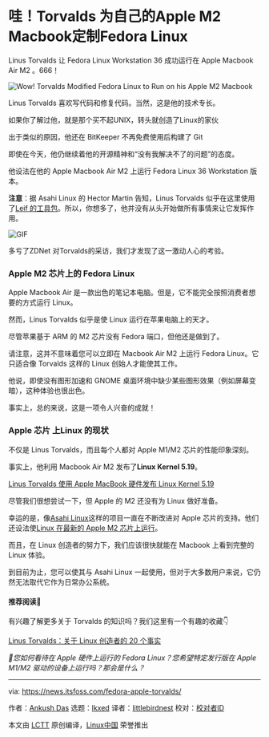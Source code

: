 [#]: subject: "Wow! Torvalds Modified Fedora Linux to Run on his Apple M2 Macbook"
[#]: via: "https://news.itsfoss.com/fedora-apple-torvalds/"
[#]: author: "Ankush Das https://news.itsfoss.com/author/ankush/"
[#]: collector: "lkxed"
[#]: translator: "littlebirdnest"
[#]: reviewer: " "
[#]: publisher: " "
[#]: url: " "

哇！Torvalds 为自己的Apple M2 Macbook定制Fedora Linux 
======
Linus Torvalds 让 Fedora Linux Workstation 36 成功运行在 Apple Macbook Air M2 。666！

![Wow! Torvalds Modified Fedora Linux to Run on his Apple M2 Macbook][1]

Linus Torvalds 喜欢写代码和修复代码。当然，这是他的技术专长。

如果你了解过他，就是那个买不起UNIX，转头就创造了Linux的家伙

出于类似的原因，他还在 BitKeeper 不再免费使用后构建了 Git

即使在今天，他仍继续着他的开源精神和“没有我解决不了的问题”的态度。

他设法在他的 Apple Macbook Air M2 上运行 Fedora Linux 36 Workstation 版本。

**注意**：据 Asahi Linux 的 Hector Martin 告知，Linus Torvalds 似乎在这里使用了[Leif 的工具包](https://github.com/leifliddy/asahi-fedora-builder)。所以，你想多了，他并没有从头开始做所有事情来让它发挥作用。

![GIF][3]

多亏了ZDNet 对Torvalds的采访，我们才发现了这一激动人心的考验。

### Apple M2 芯片上的 Fedora Linux

Apple Macbook Air 是一款出色的笔记本电脑。但是，它不能完全按照消费者想要的方式运行 Linux。

然而，Linus Torvalds 似乎是使 Linux 运行在苹果电脑上的天才。

尽管苹果基于 ARM 的 M2 芯片没有 Fedora 端口，但他还是做到了。

请注意，这并不意味着您可以立即在 Macbook Air M2 上运行 Fedora Linux。它只适合像 Torvalds 这样的 Linux 创始人才能使其工作。

他说，即使没有图形加速和 GNOME 桌面环境中缺少某些图形效果（例如屏幕变暗），这种体验也很出色。

事实上，总的来说，这是一项令人兴奋的成就！

### Apple 芯片 上Linux 的现状

不仅是 Linus Torvalds，而且每个人都对 Apple M1/M2 芯片的性能印象深刻。

事实上，他利用 Macbook Air M2 发布了**Linux Kernel 5.19**。

[Linus Torvalds 使用 Apple MacBook 硬件发布 Linux Kernel 5.19](https://news.itsfoss.com/linux-kernel-5-19-release/)

尽管我们很想尝试一下，但 Apple 的 M2 还没有为 Linux 做好准备。

幸运的是，像[Asahi Linux](https://asahilinux.org/)这样的项目一直在不断改进对 Apple 芯片的支持。他们还设法使[Linux 在最新的 Apple M2 芯片上运行](https://asahilinux.org/2022/07/july-2022-release/)。

而且，在 Linux 创造者的努力下，我们应该很快就能在 Macbook 上看到完整的 Linux 体验。 

到目前为止，您可以使其与 Asahi Linux 一起使用，但对于大多数用户来说，它仍然无法取代它作为日常办公系统。

#### 推荐阅读📖

有兴趣了解更多关于 Torvalds 的知识吗？我们这里有一个有趣的收藏👇

[Linus Torvalds：关于 Linux 创造者的 20 个事实](https://itsfoss.com/linus-torvalds-facts/)

*💬您如何看待在 Apple 硬件上运行的 Fedora Linux？您希望特定发行版在 Apple M1/M2 驱动的设备上运行吗？那会是什么？*

--------------------------------------------------------------------------------

via: https://news.itsfoss.com/fedora-apple-torvalds/

作者：[Ankush Das][a]
选题：[lkxed][b]
译者：[littlebirdnest](https://github.com/译者ID)
校对：[校对者ID](https://github.com/校对者ID)

本文由 [LCTT](https://github.com/LCTT/TranslateProject) 原创编译，[Linux中国](https://linux.cn/) 荣誉推出

[a]: https://news.itsfoss.com/author/ankush/
[b]: https://github.com/lkxed
[1]: https://news.itsfoss.com/content/images/size/w1200/2022/09/torvalds-fedora-m2-macbook.png
[2]: https://github.com/leifliddy/asahi-fedora-builder
[3]: https://tenor.com/embed/5289253
[4]: https://www.zdnet.com/article/linus-torvalds-talks-rust-on-linux-his-work-schedule-and-life-with-his-m2-macbook-air/
[5]: https://news.itsfoss.com/linux-kernel-5-19-release/
[7]: https://asahilinux.org/
[8]: https://asahilinux.org/2022/07/july-2022-release/
[9]: https://itsfoss.com/linus-torvalds-facts/
